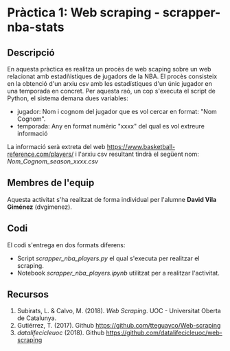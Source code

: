 # Pràctica 1: Web scraping - scrapper-nba-stats

## Descripció
En aquesta pràctica es realitza un procès de web scaping sobre un web relacionat amb estadñistiques de jugadors de la NBA. El procès consisteix en la obtenció d'un arxiu csv amb les estadístiques d'un únic jugador en una temporada en concret. Per aquesta raó, un cop s'executa el script de Python, el sistema demana dues variables:

  * jugador: Nom i cognom del jugador que es vol cercar en format: "Nom Cognom".</li>
  * temporada: Any en format numèric "xxxx" del qual es vol extreure informació</li>

La informació serà extreta del web https://www.basketball-reference.com/players/ i l'arxiu csv resultant tindrà el següent nom: _Nom_Cognom_season_xxxx.csv_

## Membres de l'equip
Aquesta activitat s'ha realitzat de forma individual per l'alumne **David Vila Giménez** (dvgimenez).

## Codi
El codi s'entrega en dos formats diferens:
  * Script _scrapper_nba_players.py_ el qual s'executa per realitzar el scraping.
  * Notebook _scrapper_nba_players.ipynb_ utilitzat per a realitzar l'activitat.
  
## Recursos
1. Subirats, L. & Calvo, M. (2018). _Web Scraping_. UOC - Universitat Oberta de Catalunya.
2. Gutiérrez, T. (2017). Github https://github.com/tteguayco/Web-scraping
3. _datalifecicleuoc_ (2018). Github https://github.com/datalifecicleuoc/web-scraping
